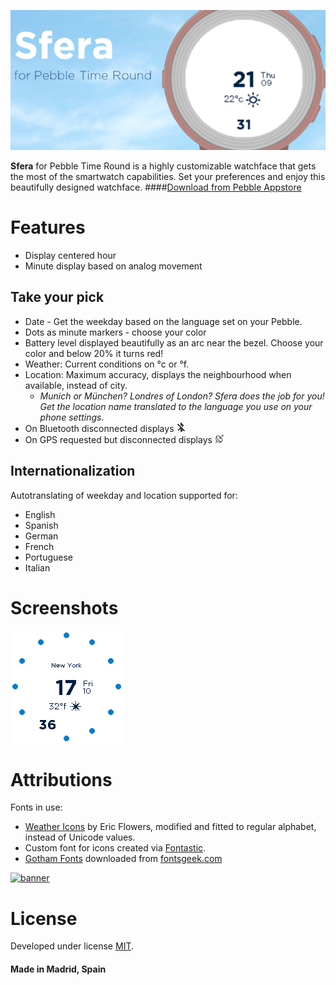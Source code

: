 ![Banner](https://raw.githubusercontent.com/dieghernan/Sfera/master/assets/SferaBanner.png)

**Sfera** for Pebble Time Round is a highly customizable watchface that gets the most of the smartwatch capabilities. Set your preferences and enjoy this beautifully designed watchface.
####[Download from Pebble Appstore](https://apps.getpebble.com/applications/58c2f7110dfc32a52a00081f)


# Features
* Display centered hour
* Minute display based on analog movement

## Take your pick
 * Date - Get the weekday based on the language set on your Pebble.
 * Dots as minute markers - choose your color
 * Battery level displayed beautifully as an arc near the bezel. Choose your color and below 20% it turns red!
 * Weather: Current conditions on °c or °f.
 * Location: Maximum accuracy, displays the neighbourhood when available, instead of city.
   * *Munich or München? Londres of London? Sfera does the job for you! Get the location name translated to the language you use on your phone settings.*
 * On Bluetooth disconnected displays ![BTDis](https://raw.githubusercontent.com/dieghernan/Sfera/master/assets/BTDisconnectIcon.png)
 * On GPS requested but disconnected displays ![GPSDis](https://raw.githubusercontent.com/dieghernan/Sfera/master/assets/GPSDisconnectIcon.png)
    
## Internationalization
Autotranslating of weekday and location supported for:
* English 
* Spanish
* German
* French
* Portuguese
* Italian

# Screenshots
![GIF](https://raw.githubusercontent.com/dieghernan/Sfera/master/assets/SferaGif.GIF)

# Attributions
Fonts in use: 
 * [Weather Icons](https://erikflowers.github.io/weather-icons) by Eric Flowers, modified and fitted to regular alphabet, instead of Unicode values.
 * Custom font for icons created via [Fontastic](http://fontastic.me/).
 * [Gotham Fonts](http://fontsgeek.com/search?q=gotham) downloaded from [fontsgeek.com](http://fontsgeek.com)
  
[![banner](https://poweredby.yahoo.com/purple.png)](https://www.yahoo.com/?ilc=401)

# License
Developed under license [MIT](https://raw.githubusercontent.com/dieghernan/Sfera/master/LICENSE).

#### Made in Madrid, Spain
